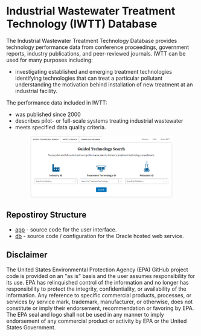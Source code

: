 # Industrial Wastewater Treatment Technology (IWTT) Database
The Industrial Wastewater Treatment Technology Database provides technology performance data from conference proceedings, government reports, industry publications, and peer-reviewed journals. IWTT can be used for many purposes including:
 - investigating established and emerging treatment technologies
   identifying technologies that can treat a particular pollutant
   understanding the motivation behind installation of new treatment at
   an industrial facility.

The performance data included in IWTT:
 - was published since 2000 
 - describes pilot- or full-scale systems treating industrial wastewater 
 - meets specified data quality criteria.


<p align="center">
      <img height="75%" width="75%" src="/docs/img/iwtt-ui-screenshot.png" alt="Screenshot of IWTT Landing Page">
</p>


## Repostiroy Structure
- [app](/app) - source code for the user interface.
- [db](/db) - source code / configuration for the Oracle hosted web service.

## Disclaimer

The United States Environmental Protection Agency (EPA) GitHub project code is provided on an "as is" basis and the user assumes responsibility for its use. EPA has relinquished control of the information and no longer has responsibility to protect the integrity, confidentiality, or availability of the information. Any reference to specific commercial products, processes, or services by service mark, trademark, manufacturer, or otherwise, does not constitute or imply their endorsement, recommendation or favoring by EPA. The EPA seal and logo shall not be used in any manner to imply endorsement of any commercial product or activity by EPA or the United States Government. 
